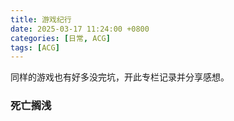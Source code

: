 ```yaml
---
title: 游戏纪行
date: 2025-03-17 11:24:00 +0800
categories: [日常, ACG]
tags: [ACG]
---
```


同样的游戏也有好多没完坑，开此专栏记录并分享感想。

### 死亡搁浅